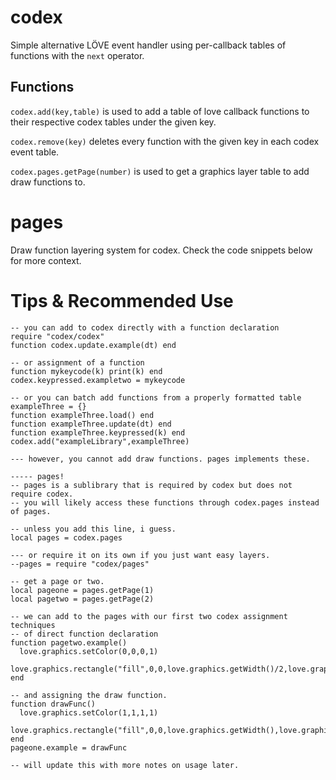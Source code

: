 # codex
Simple alternative LÖVE event handler using per-callback tables of functions with the `next` operator.
## Functions
`codex.add(key,table)` is used to add a table of love callback functions to their respective codex tables under the given key.

`codex.remove(key)` deletes every function with the given key in each codex event table.

`codex.pages.getPage(number)` is used to get a graphics layer table to add draw functions to.
# pages
Draw function layering system for codex. Check the code snippets below for more context.
# Tips & Recommended Use
```
-- you can add to codex directly with a function declaration
require "codex/codex"
function codex.update.example(dt) end

-- or assignment of a function
function mykeycode(k) print(k) end
codex.keypressed.exampletwo = mykeycode

-- or you can batch add functions from a properly formatted table
exampleThree = {}
function exampleThree.load() end
function exampleThree.update(dt) end
function exampleThree.keypressed(k) end
codex.add("exampleLibrary",exampleThree)

--- however, you cannot add draw functions. pages implements these.

----- pages!
-- pages is a sublibrary that is required by codex but does not require codex.
-- you will likely access these functions through codex.pages instead of pages.

-- unless you add this line, i guess.
local pages = codex.pages

--- or require it on its own if you just want easy layers.
--pages = require "codex/pages"

-- get a page or two.
local pageone = pages.getPage(1)
local pagetwo = pages.getPage(2)

-- we can add to the pages with our first two codex assignment techniques
-- of direct function declaration
function pagetwo.example()
  love.graphics.setColor(0,0,0,1)
  love.graphics.rectangle("fill",0,0,love.graphics.getWidth()/2,love.graphics.getHeight())
end

-- and assigning the draw function.
function drawFunc()
  love.graphics.setColor(1,1,1,1)
  love.graphics.rectangle("fill",0,0,love.graphics.getWidth(),love.graphics.getHeight())
end
pageone.example = drawFunc

-- will update this with more notes on usage later.
